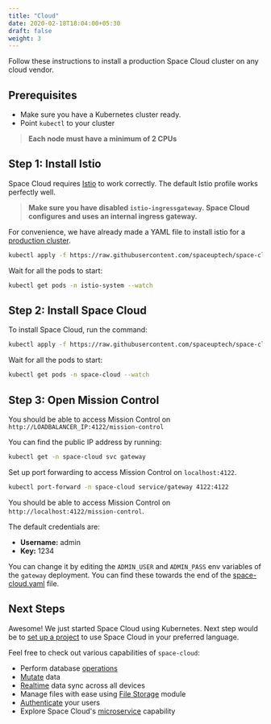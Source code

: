```yaml
---
title: "Cloud"
date: 2020-02-18T18:04:00+05:30
draft: false
weight: 3
---
```


Follow these instructions to install a production Space Cloud cluster on any cloud vendor.

## Prerequisites

- Make sure you have a Kubernetes cluster ready.
- Point `kubectl` to your cluster

> **Each node must have a minimum of 2 CPUs**

## Step 1: Install Istio

Space Cloud requires [Istio](https://istio.io/docs/setup/getting-started/) to work correctly. The default Istio profile works perfectly well.

> **Make sure you have disabled `istio-ingressgateway`. Space Cloud configures and uses an internal ingress gateway.**

For convenience, we have already made a YAML file to install istio for a [production cluster](https://raw.githubusercontent.com/spaceuptech/space-cloud/master/install-manifests/kubernetes/prod/istio.yaml).

```bash
kubectl apply -f https://raw.githubusercontent.com/spaceuptech/space-cloud/master/install-manifests/kubernetes/prod/istio.yaml
```

Wait for all the pods to start:

```bash
kubectl get pods -n istio-system --watch
```

## Step 2: Install Space Cloud

To install Space Cloud, run the command:

```bash
kubectl apply -f https://raw.githubusercontent.com/spaceuptech/space-cloud/master/install-manifests/kubernetes/prod/space-cloud.yaml
```

Wait for all the pods to start:

```bash
kubectl get pods -n space-cloud --watch
```

## Step 3: Open Mission Control

You should be able to access Mission Control on `http://LOADBALANCER_IP:4122/mission-control`

You can find the public IP address by running:

```bash
kubectl get -n space-cloud svc gateway
```

Set up port forwarding to access Mission Control on `localhost:4122`.

```bash
kubectl port-forward -n space-cloud service/gateway 4122:4122
```

You should be able to access Mission Control on `http://localhost:4122/mission-control`.

The default credentials are:
- **Username:** admin
- **Key:** 1234

You can change it by editing the `ADMIN_USER` and `ADMIN_PASS` env variables of the `gateway` deployment. You can find these towards the end of the [space-cloud.yaml](https://raw.githubusercontent.com/spaceuptech/space-cloud/master/install-manifests/kubernetes/prod/space-cloud.yaml) file.  

## Next Steps

Awesome! We just started Space Cloud using Kubernetes. Next step would be to [set up a project](/introduction/setting-up-project/) to use Space Cloud in your preferred language.

Feel free to check out various capabilities of `space-cloud`:

- Perform database [operations](/storage/database/queries)
- [Mutate](/storage/database/mutations) data
- [Realtime](/storage/database/subscriptions) data sync across all devices
- Manage files with ease using [File Storage](/storage/filestore) module
- [Authenticate](/user-management) your users
- Explore Space Cloud's [microservice](/microservices) capability
